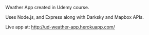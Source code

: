 Weather App created in Udemy course.

Uses Node.js, and Express along with Darksky and Mapbox APIs.

Live app at: http://ud-weather-app.herokuapp.com/
